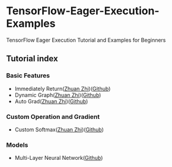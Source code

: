 # TensorFlow-Eager-Execution-Examples
TensorFlow Eager Execution Tutorial and Examples for Beginners


## Tutorial index

### Basic Features

+ Immediately Return([Zhuan Zhi](http://www.zhuanzhi.ai/knowledge/6f076e74197de7e224fceea31c2cea95))([Github](https://github.com/CrawlScript/TensorFlow-Eager-Execution-Examples/blob/master/examples/Basic%20Features/immediately_return.py))
+ Dynamic Graph([Zhuan Zhi](http://www.zhuanzhi.ai/knowledge/6f076e74197de7e224fceea31c2cea95))([Github](https://github.com/CrawlScript/TensorFlow-Eager-Execution-Examples/blob/master/examples/Basic%20Features/dynamic_graph.py))
+ Auto Grad([Zhuan Zhi](http://www.zhuanzhi.ai/knowledge/6f076e74197de7e224fceea31c2cea95))([Github](https://github.com/CrawlScript/TensorFlow-Eager-Execution-Examples/blob/master/examples/Basic%20Features/auto_grad.py))


### Custom Operation and Gradient

+ Custom Softmax([Zhuan Zhi](http://www.zhuanzhi.ai/knowledge/7eac820f2c28d7a54f138d593c39e457))([Github](https://github.com/CrawlScript/TensorFlow-Eager-Execution-Examples/blob/master/examples/CustomGradient/custom_softmax.py))

### Models

+ Multi-Layer Neural Network([Github](https://github.com/CrawlScript/TensorFlow-Eager-Execution-Examples/blob/master/examples/Models/multilayer_neural_network.py))
